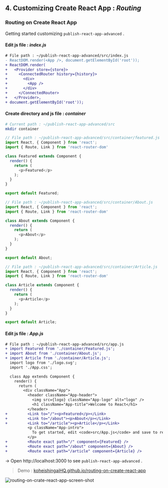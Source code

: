 ## 4. Customizing Create React App : *Routing*

### Routing on Create React App
Getting started customizing `publish-react-app-advanced` .

#### Edit js file : *index.js*
```diff
# File path : ~/publish-react-app-advanced/src/index.js
- ReactDOM.render(<App />, document.getElementById('root'));
+ ReactDOM.render(
+   <Provider store={store}>
+     <ConnectedRouter history={history}>
+       <div>
+         <App />
+       </div>
+     </ConnectedRouter>
+   </Provider>,
+ document.getElementById('root'));
```

#### Create directory and js file : *container*
```bash
# Current path : ~/publish-react-app-advanced/src
mkdir container
```

```js
// File path : ~/publish-react-app-advanced/src/container/featured.js
import React, { Component } from 'react';
import { Route, Link } from 'react-router-dom'

class Featured extends Component {
  render() {
    return (
      <p>Featured</p>
    );
  }
}

export default Featured;
```

```js
// File path : ~/publish-react-app-advanced/src/container/About.js
import React, { Component } from 'react';
import { Route, Link } from 'react-router-dom'

class About extends Component {
  render() {
    return (
      <p>About</p>
    );
  }
}

export default About;
```

```js
// File path : ~/publish-react-app-advanced/src/container/Article.js
import React, { Component } from 'react';
import { Route, Link } from 'react-router-dom'

class Article extends Component {
  render() {
    return (
      <p>Article</p>
    );
  }
}

export default Article;
```

#### Edit js file : *App.js*
```diff
# File path : ~/publish-react-app-advanced/src/app.js
+ import Featured from './container/Featured.js';
+ import About from './container/About.js';
+ import Article from './container/Article.js';
  import logo from './logo.svg';
  import './App.css';

  class App extends Component {
    render() {
      return (
        <div className="App">
          <header className="App-header">
            <img src={logo} className="App-logo" alt="logo" />
            <h1 className="App-title">Welcome to React</h1>
          </header>
+         <Link to="/"><p>Featured</p></Link>
+         <Link to="/about"><p>About</p></Link>
+         <Link to="/article"><p>Article</p></Link>
          <p className="App-intro">
            To get started, edit <code>src/App.js</code> and save to reload.
          </p>
+         <Route exact path="/" component={Featured} />
+         <Route exact path="/about" component={About} />
+         <Route exact path="/article" component={Article} />
```

→ Open http://localhost:3000 to see `publish-react-app-advanced` .

> Demo : [koheishingaiHQ.github.io/routing-on-create-react-app](https://koheishingaihq.github.io/routing-on-create-react-app)

![routing-on-crate-react-app-screen-shot](https://c1.staticflickr.com/5/4497/36880247443_0c716eb73c_b.jpg)
